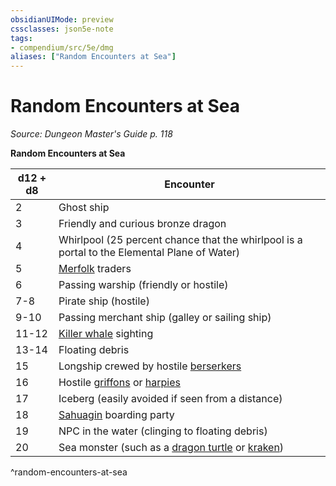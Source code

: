 ```yaml
---
obsidianUIMode: preview
cssclasses: json5e-note
tags:
- compendium/src/5e/dmg
aliases: ["Random Encounters at Sea"]
---
```

# Random Encounters at Sea
*Source: Dungeon Master's Guide p. 118* 

**Random Encounters at Sea**

| d12 + d8 | Encounter |
|----------|-----------|
| 2 | Ghost ship |
| 3 | Friendly and curious bronze dragon |
| 4 | Whirlpool (25 percent chance that the whirlpool is a portal to the Elemental Plane of Water) |
| 5 | [Merfolk](Mechanics/bestiary/humanoid/merfolk.md) traders |
| 6 | Passing warship (friendly or hostile) |
| 7-8 | Pirate ship (hostile) |
| 9-10 | Passing merchant ship (galley or sailing ship) |
| 11-12 | [Killer whale](Mechanics/bestiary/beast/killer-whale.md) sighting |
| 13-14 | Floating debris |
| 15 | Longship crewed by hostile [berserkers](Mechanics/bestiary/humanoid/berserker.md) |
| 16 | Hostile [griffons](Mechanics/bestiary/monstrosity/griffon.md) or [harpies](Mechanics/bestiary/monstrosity/harpy.md) |
| 17 | Iceberg (easily avoided if seen from a distance) |
| 18 | [Sahuagin](Mechanics/bestiary/humanoid/sahuagin.md) boarding party |
| 19 | NPC in the water (clinging to floating debris) |
| 20 | Sea monster (such as a [dragon turtle](Mechanics/bestiary/dragon/dragon-turtle.md) or [kraken](Mechanics/bestiary/monstrosity/kraken.md)) |
^random-encounters-at-sea